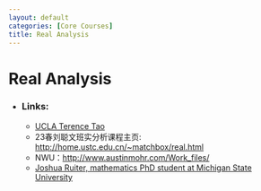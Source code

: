 ```yaml
---
layout: default
categories: [Core Courses]
title: Real Analysis
---
```

# Real Analysis
- ### Links:
    - [UCLA Terence Tao](https://www.math.ucla.edu/~tao/245a.1.10f/)
    - 23春刘聪文班实分析课程主页: http://home.ustc.edu.cn/~matchbox/real.html
    - NWU：http://www.austinmohr.com/Work_files/
    - [Joshua Ruiter, mathematics PhD student at Michigan State University](https://users.math.msu.edu/users/ruiterj2/)
